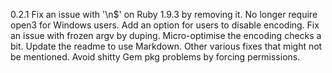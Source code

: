 0.2.1
  Fix an issue with '\n$' on Ruby 1.9.3 by removing it.
  No longer require open3 for Windows users.
  Add an option for users to disable encoding.
  Fix an issue with frozen argv by duping.
  Micro-optimise the encoding checks a bit.
  Update the readme to use Markdown.
  Other various fixes that might not be mentioned.
  Avoid shitty Gem pkg problems by forcing permissions.
